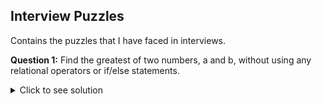 ## Interview Puzzles

Contains the puzzles that I have faced in interviews.


**Question 1:** Find the greatest of two numbers, a and b, without using any relational operators or if/else statements.  

<details>
    <summary>Click to see solution</summary>
    
    The approach is to use absolute function. Let the larger number be x, then 
    > x = (a + b + |a - b|) / 2

</details>
